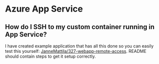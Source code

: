 # Azure App Service

## How do I SSH to my custom container running in App Service?

I have created example application that has all this done so you
can easily test this yourself: [JanneMattila/327-webapp-remote-access](https://github.com/JanneMattila/327-webapp-remote-access). README should contain steps to get it setup correctly.

